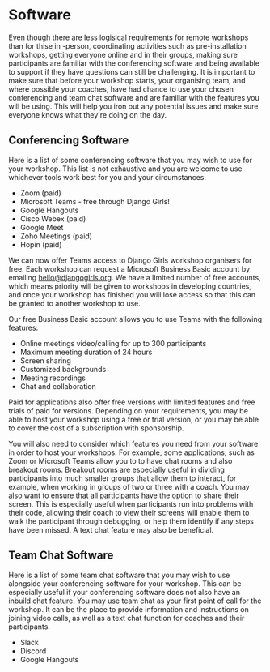 # Software

Even though there are less logisical requirements for remote workshops than for thise in -person, coordinating activities such as pre-installation workshops, getting everyone online and in their groups, making sure participants are familiar with the conferencing software and being available to support if they have questions can still be challenging. It is important to make sure that before your workshop starts, your organising team, and where possible your coaches, have had chance to use your chosen conferencing and team chat software and are familiar with the features you will be using. This will help you iron out any potential issues and make sure everyone knows what they're doing on the day.

## Conferencing Software

Here is a list of some conferencing software that you may wish to use for your workshop. This list is not exhaustive and you are welcome to use whichever tools work best for you and your circumstances.

* Zoom \(paid\)
* Microsoft Teams - free through Django Girls!
* Google Hangouts
* Cisco Webex \(paid\)
* Google Meet
* Zoho Meetings \(paid\)
* Hopin \(paid\)

We can now offer Teams access to Django Girls workshop organisers for free. Each workshop can request a Microsoft Business Basic account by emailing hello@djangogirls.org. We have a limited number of free accounts, which means priority will be given to workshops in developing countries, and once your workshop has finished you will lose access so that this can be granted to another workshop to use.

Our free Business Basic account allows you to use Teams with the following features:
* Online meetings video/calling for up to 300 participants
* Maximum meeting duration of 24 hours
* Screen sharing
* Customized backgrounds
* Meeting recordings
* Chat and collaboration

Paid for applications also offer free versions with limited features and free trials of paid for versions. Depending on your requirements, you may be able to host your workshop using a free or trial version, or you may be able to cover the cost of a subscription with sponsorship.

You will also need to consider which features you need from your software in order to host your workshops. For example, some applications, such as Zoom or Microsoft Teams allow you to to have chat rooms and also breakout rooms. Breakout rooms are especially useful in dividing participants into much smaller groups that allow them to interact, for example, when working in groups of two or three with a coach. You may also want to ensure that all participants have the option to share their screen. This is especially useful when participants run into problems with their code, allowing their coach to view their screens will enable them to walk the participant through debugging, or help them identify if any steps have been missed. A text chat feature may also be beneficial.

## Team Chat Software

Here is a list of some team chat software that you may wish to use alongside your conferencing software for your workshop. This can be especially useful if your conferencing software does not also have an inbuild chat feature. You may use team chat as your first point of call for the workshop. It can be the place to provide information and instructions on joining video calls, as well as a text chat function for coaches and their participants.

* Slack
* Discord
* Google Hangouts

